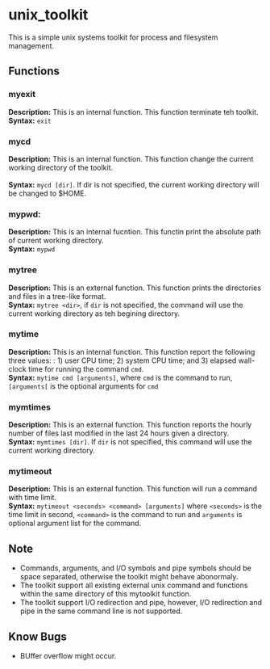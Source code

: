 # unix_toolkit
This is a simple unix systems toolkit for process and filesystem management. </br>

## Functions

### myexit
**Description:** This is an internal function. This function terminate teh toolkit. </br>
**Syntax:** `exit` </br>

### mycd
**Description:** This is an internal function. This function change the current working directory of the toolkit. </br> </br>
**Syntax:** `mycd [dir]`. If dir is not specified, the current working directory will be changed to $HOME. </br>

### mypwd:
**Description:** This is an internal fucntion. This functin print the absolute path of current working directory. </br>
**Syntax:** `mypwd`</br>

### mytree
**Description:** This is an external function. This function prints the directories and files in a tree-like format.</br>
**Syntax:** `mytree <dir>`, if `dir` is not specified, the command will use the current working directory as teh begining directory.</br>

### mytime
**Description:** This is an internal function. This function report the following three values: : 1) user CPU time; 2) system CPU time; and 3) elapsed wall-clock time for running the command `cmd`. </br>
**Syntax:** `mytime cmd [arguments]`, where `cmd` is the command to run,`[arguments[` is the optional arguments for `cmd` </br>

### mymtimes
**Description:** This is an external function. This function reports the hourly number of files last modified in the last 24 hours given a directory. </br>
**Syntax:** `mymtimes [dir]`. If `dir` is not specified, this command will use the current working directory. </br>

### mytimeout
**Description:** This is an external function. This function will run a command with time limit. </br>
**Syntax:** `mytimeout <seconds> <command> [arguments]` where `<seconds>` is the time limit in second, `<command>` is the command to run and `arguments` is optional argument list for the command. </br>

## Note
* Commands, arguments, and I/O symbols and pipe symbols should be space separated, otherwise the toolkit might behave abonormaly. </br>
* The toolkit support all existing external unix command and functions within the same directory of this mytoolkit function. </br>
* The toolkit support I/O redirection and pipe, however, I/O redirection and pipe in the same command line is not supported. </br>

## Know Bugs
* BUffer overflow might occur. 




